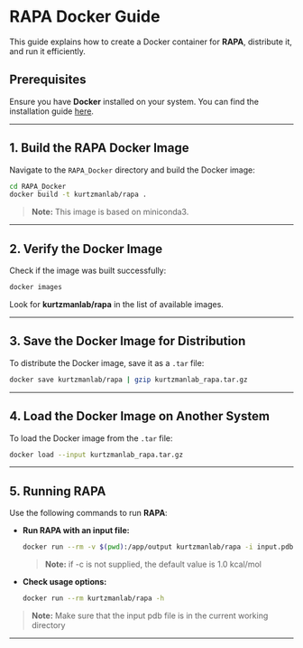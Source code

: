 # **RAPA Docker Guide**  

This guide explains how to create a Docker container for **RAPA**, distribute it, and run it efficiently.  

## **Prerequisites**  
Ensure you have **Docker** installed on your system. You can find the installation guide [here](https://docs.docker.com/desktop/setup/install).  

---

## **1. Build the RAPA Docker Image**  

Navigate to the `RAPA_Docker` directory and build the Docker image:  

```sh
cd RAPA_Docker
docker build -t kurtzmanlab/rapa .
```

> **Note:** This image is based on miniconda3.

---

## **2. Verify the Docker Image**  

Check if the image was built successfully:  

```sh
docker images
```

Look for **kurtzmanlab/rapa** in the list of available images.  

---

## **3. Save the Docker Image for Distribution**  

To distribute the Docker image, save it as a `.tar` file:  

```sh
docker save kurtzmanlab/rapa | gzip kurtzmanlab_rapa.tar.gz
```

---

## **4. Load the Docker Image on Another System**  

To load the Docker image from the `.tar` file:  

```sh
docker load --input kurtzmanlab_rapa.tar.gz
```

---

## **5. Running RAPA**  

Use the following commands to run **RAPA**:  

- **Run RAPA with an input file:**  
  ```sh
  docker run --rm -v $(pwd):/app/output kurtzmanlab/rapa -i input.pdb -o out_prefix -c degenerate_energy_states_cutoff
  ```
  > **Note:** if -c is not supplied, the default value is 1.0 kcal/mol  

- **Check usage options:**  
  ```sh
  docker run --rm kurtzmanlab/rapa -h
  ```
> **Note:** Make sure that the input pdb file is in the current working directory  

---


